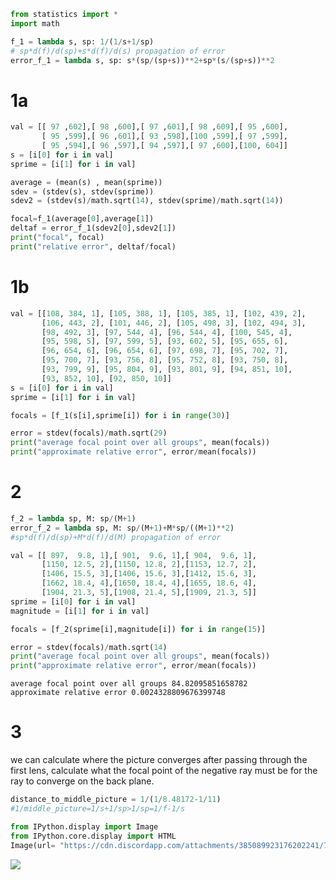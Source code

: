 ```python
from statistics import *
import math
```


```python
f_1 = lambda s, sp: 1/(1/s+1/sp) 
# sp*d(f)/d(sp)+s*d(f)/d(s) propagation of error
error_f_1 = lambda s, sp: s*(sp/(sp+s))**2+sp*(s/(sp+s))**2
```

# 1a


```python
val = [[ 97 ,602],[ 98 ,600],[ 97 ,601],[ 98 ,609],[ 95 ,600],
       [ 95 ,599],[ 96 ,601],[ 93 ,598],[100 ,599],[ 97 ,599],
       [ 95 ,594],[ 96 ,597],[ 94 ,597],[ 97 ,600],[100, 604]]
s = [i[0] for i in val]
sprime = [i[1] for i in val]

```


```python
average = (mean(s) , mean(sprime))
sdev = (stdev(s), stdev(sprime))
sdev2 = (stdev(s)/math.sqrt(14), stdev(sprime)/math.sqrt(14))
```


```python
focal=f_1(average[0],average[1])
deltaf = error_f_1(sdev2[0],sdev2[1])
print("focal", focal)
print("relative error", deltaf/focal)

```

# 1b


```python
val = [[108, 384, 1], [105, 388, 1], [105, 385, 1], [102, 439, 2],
       [106, 443, 2], [101, 446, 2], [105, 498, 3], [102, 494, 3],
       [98, 492, 3], [97, 544, 4], [96, 544, 4], [100, 545, 4],
       [95, 598, 5], [97, 599, 5], [93, 602, 5], [95, 655, 6],
       [96, 654, 6], [96, 654, 6], [97, 698, 7], [95, 702, 7],
       [95, 700, 7], [93, 756, 8], [95, 752, 8], [93, 750, 8],
       [93, 799, 9], [95, 804, 9], [93, 801, 9], [94, 851, 10],
       [93, 852, 10], [92, 850, 10]]
s = [i[0] for i in val]
sprime = [i[1] for i in val]
```


```python
focals = [f_1(s[i],sprime[i]) for i in range(30)]
```


```python
error = stdev(focals)/math.sqrt(29)
print("average focal point over all groups", mean(focals))
print("approximate relative error", error/mean(focals))
```

# 2



```python
f_2 = lambda sp, M: sp/(M+1)
error_f_2 = lambda sp, M: sp/(M+1)+M*sp/((M+1)**2)
#sp*d(f)/d(sp)+M*d(f)/d(M) propagation of error
```


```python
val = [[ 897,  9.8, 1],[ 901,  9.6, 1],[ 904,  9.6, 1],
       [1150, 12.5, 2],[1150, 12.8, 2],[1153, 12.7, 2],
       [1406, 15.5, 3],[1406, 15.6, 3],[1412, 15.6, 3],
       [1662, 18.4, 4],[1650, 18.4, 4],[1655, 18.6, 4],
       [1904, 21.3, 5],[1908, 21.4, 5],[1909, 21.3, 5]]
sprime = [i[0] for i in val]
magnitude = [i[1] for i in val]
```


```python
focals = [f_2(sprime[i],magnitude[i]) for i in range(15)]
```


```python
error = stdev(focals)/math.sqrt(14)
print("average focal point over all groups", mean(focals))
print("approximate relative error", error/mean(focals))
```

    average focal point over all groups 84.82095851658782
    approximate relative error 0.0024328809676399748


# 3
we can calculate  where the picture converges after passing through the first lens, calculate what the focal point of the negative ray must be for the ray to converge on the back plane. 

```python
distance_to_middle_picture = 1/(1/8.48172-1/11)
#1/middle_picture=1/s+1/sp>1/sp=1/f-1/s
```


```python
from IPython.display import Image
from IPython.core.display import HTML 
Image(url= "https://cdn.discordapp.com/attachments/385089923176202241/785155551570165781/unknown.png")
```




<img src="https://cdn.discordapp.com/attachments/385089923176202241/785155551570165781/unknown.png"/>


